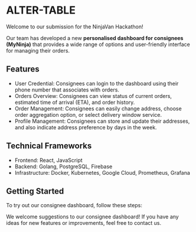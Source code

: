 # ALTER-TABLE

Welcome to our submission for the NinjaVan Hackathon!  

Our team has developed a new **personalised dashboard for consignees (MyNinja)** that provides a wide range of options and user-friendly interface for managing their orders.

## Features

* User Credential: Consignees can login to the dashboard using their phone number that associates with orders.
* Orders Overview: Consignees can view status of current orders, estimated time of arrival (ETA), and order history.
* Order Management: Consignees can easily change address, choose order aggregation option, or select delivery window service.
* Profile Management: Consignees can store and update their addresses, and also indicate address preference by days in the week.

## Technical Frameworks

* Frontend: React, JavaScript
* Backend: Golang, PostgreSQL, Firebase
* Infrastructure: Docker, Kubernetes, Google Cloud, Prometheus, Grafana

## Getting Started

To try out our consignee dashboard, follow these steps:



We welcome suggestions to our consignee dashboard! If you have any ideas for new features or improvements, feel free to contact us.
